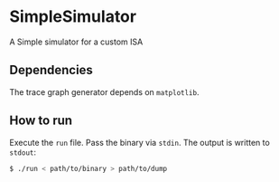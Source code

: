 # SimpleSimulator
A Simple simulator for a custom ISA

## Dependencies
The trace graph generator depends on `matplotlib`.

## How to run
Execute the `run` file. Pass the binary via `stdin`. The output is written to `stdout`:

```sh
$ ./run < path/to/binary > path/to/dump
```
